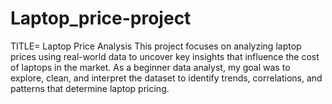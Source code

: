 # Laptop_price-project
TITLE= Laptop Price Analysis
This project focuses on analyzing laptop prices using real-world data to uncover key insights that influence the cost of laptops in the market. As a beginner data analyst, my goal was to explore, clean, and interpret the dataset to identify trends, correlations, and patterns that determine laptop pricing.
